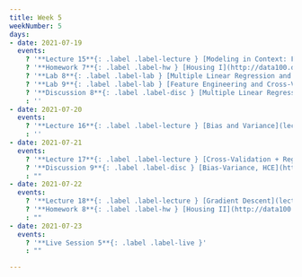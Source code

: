 ```yaml
---
title: Week 5
weekNumber: 5
days:
- date: 2021-07-19
  events:
    ? '**Lecture 15**{: .label .label-lecture } [Modeling in Context: Fairness in Housing Appraisal](lecture/lec15)'
    ? '**Homework 7**{: .label .label-hw } [Housing I](http://data100.datahub.berkeley.edu/hub/user-redirect/git-sync?repo=https://github.com/DS-100/su21&urlpath=tree/su21/hw/hw7&branch=main) (due Jul 22)'
    ? '**Lab 8**{: .label .label-lab } [Multiple Linear Regression and Feature Engineering](http://data100.datahub.berkeley.edu/hub/user-redirect/git-sync?repo=https://github.com/DS-100/su21&urlpath=tree/su21/lab/lab08&branch=main) (due Jul 24)'
    ? '**Lab 9**{: .label .label-lab } [Feature Engineering and Cross-Validation](http://data100.datahub.berkeley.edu/hub/user-redirect/git-sync?repo=https://github.com/DS-100/su21&urlpath=tree/su21/lab/lab09&branch=main) (due Jul 24)'
    ? '**Discussion 8**{: .label .label-disc } [Multiple Linear Regression](https://drive.google.com/file/d/1vIli1HfkBfGoEA0E4vzGkkhuidi_Xy1h/view?usp=sharing) [(solutions)](https://drive.google.com/file/d/1CZeEhgH5ueQlY7kakRlCvHvUt3RpcRk4/view?usp=sharing)'
    : ''
- date: 2021-07-20
  events:
    ? '**Lecture 16**{: .label .label-lecture } [Bias and Variance](lecture/lec16)'
    : ''
- date: 2021-07-21
  events:
    ? '**Lecture 17**{: .label .label-lecture } [Cross-Validation + Regularization](lecture/lec17)'
    ? '**Discussion 9**{: .label .label-disc } [Bias-Variance, HCE](https://drive.google.com/file/d/1MAnVLKQV32OhDJ8djv4rC7735u1lmg-V/view?usp=sharing) [(solutions)](https://drive.google.com/file/d/1owOsiTrvg_64SYsPgAy7UdRGMk9xTuuN/view?usp=sharing)'
    : ""
- date: 2021-07-22
  events:
    ? '**Lecture 18**{: .label .label-lecture } [Gradient Descent](lecture/lec18)'
    ? '**Homework 8**{: .label .label-hw } [Housing II](http://data100.datahub.berkeley.edu/hub/user-redirect/git-sync?repo=https://github.com/DS-100/su21&urlpath=tree/su21/hw/hw8&branch=main) (due Jul 26)'
    : ""
- date: 2021-07-23
  events:
    ? '**Live Session 5**{: .label .label-live }'
    : ""

---
```

